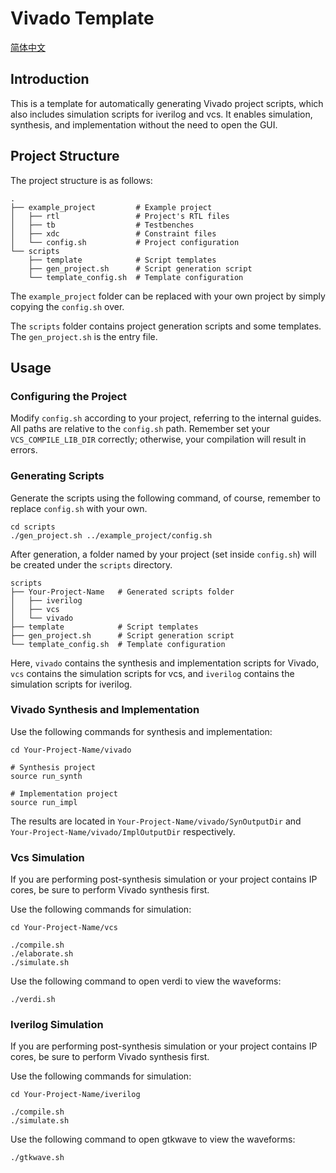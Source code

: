 # Vivado Template

[简体中文](README_zh_CN.md)

## Introduction

This is a template for automatically generating Vivado project scripts, which also includes simulation scripts for iverilog and vcs. It enables simulation, synthesis, and implementation without the need to open the GUI.

## Project Structure

The project structure is as follows:

```
.
├── example_project         # Example project
│   ├── rtl                 # Project's RTL files
│   ├── tb                  # Testbenches
│   ├── xdc                 # Constraint files
│   └── config.sh           # Project configuration
└── scripts
    ├── template            # Script templates
    ├── gen_project.sh      # Script generation script
    └── template_config.sh  # Template configuration

```

The `example_project` folder can be replaced with your own project by simply copying the `config.sh` over.

The `scripts` folder contains project generation scripts and some templates. The `gen_project.sh` is the entry file.

## Usage

### Configuring the Project

Modify `config.sh` according to your project, referring to the internal guides. All paths are relative to the `config.sh` path.
Remember set your `VCS_COMPILE_LIB_DIR` correctly; otherwise, your compilation will result in errors.

### Generating Scripts

Generate the scripts using the following command, of course, remember to replace `config.sh` with your own.

```shell
cd scripts
./gen_project.sh ../example_project/config.sh
```

After generation, a folder named by your project (set inside `config.sh`) will be created under the `scripts` directory.

```
scripts
├── Your-Project-Name   # Generated scripts folder
│   ├── iverilog
│   ├── vcs
│   └── vivado
├── template            # Script templates
├── gen_project.sh      # Script generation script
└── template_config.sh  # Template configuration
```

Here, `vivado` contains the synthesis and implementation scripts for Vivado, `vcs` contains the simulation scripts for vcs, and `iverilog` contains the simulation scripts for iverilog.

### Vivado Synthesis and Implementation

Use the following commands for synthesis and implementation:

```
cd Your-Project-Name/vivado

# Synthesis project
source run_synth

# Implementation project
source run_impl 
```

The results are located in `Your-Project-Name/vivado/SynOutputDir` and `Your-Project-Name/vivado/ImplOutputDir` respectively.

### Vcs Simulation

If you are performing post-synthesis simulation or your project contains IP cores, be sure to perform Vivado synthesis first.

Use the following commands for simulation:

```shell
cd Your-Project-Name/vcs

./compile.sh
./elaborate.sh
./simulate.sh
```

Use the following command to open verdi to view the waveforms:

```shell
./verdi.sh
```

### Iverilog Simulation

If you are performing post-synthesis simulation or your project contains IP cores, be sure to perform Vivado synthesis first.

Use the following commands for simulation:

```shell
cd Your-Project-Name/iverilog

./compile.sh
./simulate.sh
```

Use the following command to open gtkwave to view the waveforms:

```shell
./gtkwave.sh
```
